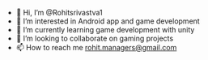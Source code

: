 - 👋 Hi, I’m @Rohitsrivastva1
- 👀 I’m interested in Android app and game development
- 🌱 I’m currently learning game development with unity
- 💞️ I’m looking to collaborate on gaming projects
- 📫 How to reach me rohit.managers@gmail.com

<!---
Rohitsrivastva1/Rohitsrivastva1 is a ✨ special ✨ repository because its `README.md` (this file) appears on your GitHub profile.
You can click the Preview link to take a look at your changes.
--->

